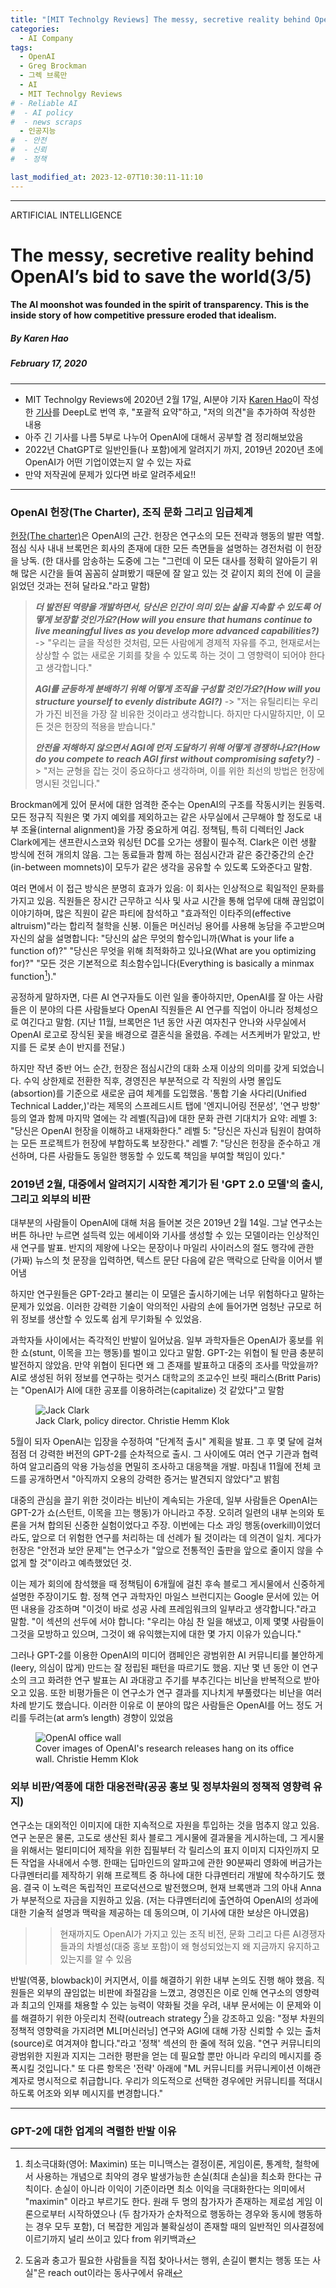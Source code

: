 ```yaml
---
title: "[MIT Technolgy Reviews] The messy, secretive reality behind OpenAI’s bid to save the world (3부)"
categories:
  - AI Company
tags:
  - OpenAI
  - Greg Brockman
  - 그렉 브록만
  - AI
  - MIT Technolgy Reviews
# - Reliable AI
#  - AI policy
#  - news scraps
  - 인공지능
#  - 안전
#  - 신뢰
#  - 정책

last_modified_at: 2023-12-07T10:30:11-11:10
---
```

_________________

ARTIFICIAL INTELLIGENCE

# The messy, secretive reality behind OpenAI’s bid to save the world(3/5)

#### The AI moonshot was founded in the spirit of transparency. This is the inside story of how competitive pressure eroded that idealism.

##### By Karen Hao
##### February 17, 2020
---


  * MIT Technolgy Reviews에 2020년 2월 17일, AI분야 기자 [Karen Hao](https://www.technologyreview.com/author/karen-hao/)이 작성한 [기사](https://www.technologyreview.com/2020/02/17/844721/ai-openai-moonshot-elon-musk-sam-altman-greg-brockman-messy-secretive-reality/)를 DeepL로 번역 후, "포괄적 요약"하고, "저의 의견"을 추가하여 작성한 내용
  * 아주 긴 기사를 나름 5부로 나누어 OpenAI에 대해서 공부할 겸 정리해보았음
  * 2022년 ChatGPT로 일반인들(나 포함)에게 알려지기 까지, 2019년 2020년 초에 OpenAI가 어떤 기업이였는지 알 수 있는 자료
  * 만약 저작권에 문제가 있다면 바로 알려주세요!!

---

### OpenAI 헌장(The Charter), 조직 문화 그리고 임급체계

[헌장(The charter)](https://openai.com/charter/)은 OpenAI의 근간. 헌장은 연구소의 모든 전략과 행동의 발판 역할. 점심 식사 내내 브록먼은 회사의 존재에 대한 모든 측면들을 설명하는 경전처럼 이 헌장을 낭독. (한 대사를 암송하는 도중에 그는 "그런데 이 모든 대사를 정확히 알아듣기 위해 많은 시간을 들여 꼼꼼히 살펴봤기 때문에 잘 알고 있는 것 같이지 회의 전에 이 글을 읽었던 것과는 전혀 달라요."라고 말함)

> ***더 발전된 역량을 개발하면서, 당신은 인간이 의미 있는 삶을 지속할 수 있도록 어떻게 보장할 것인가요?(How will you ensure that humans continue to live meaningful lives as you develop more advanced capabilities?)*** -> "우리는 글을 작성한 것처럼, 모든 사람에게 경제적 자유를 주고, 현재로서는 상상할 수 없는 새로운 기회를 찾을 수 있도록 하는 것이 그 영향력이 되어야 한다고 생각합니다." 
> 
> ***AGI를 균등하게 분배하기 위해 어떻게 조직을 구성할 것인가요?(How will you structure yourself to evenly distribute AGI?)***  -> "저는 유틸리티는 우리가 가진 비전을 가장 잘 비유한 것이라고 생각합니다. 하지만 다시말하지만, 이 모든 것은 헌장의 적용을 받습니다." 
> 
> ***안전을 저해하지 않으면서 AGI에 먼저 도달하기 위해 어떻게 경쟁하나요?(How do you compete to reach AGI first without compromising safety?)*** -> "저는 균형을 잡는 것이 중요하다고 생각하며, 이를 위한 최선의 방법은 헌장에 명시된 것입니다."

Brockman에게 있어 문서에 대한 엄격한 준수는 OpenAI의 구조를 작동시키는 원동력. 모든 정규직 직원은 몇 가지 예외를 제외하고는 같은 사무실에서 근무해야 할 정도로 내부 조율(internal alignment)을 가장 중요하게 여김. 정책팀, 특히 디렉터인 Jack Clark에게는 샌프란시스코와 워싱턴 DC를 오가는 생활이 필수적. Clark은 이런 생활 방식에 전혀 개의치 않음. 그는 동료들과 함께 하는 점심시간과 같은 중간중간의 순간(in-between momnets)이 모두가 같은 생각을 공유할 수 있도록 도와준다고 말함.

여러 면에서 이 접근 방식은 분명히 효과가 있음: 이 회사는 인상적으로 획일적인 문화를 가지고 있음. 직원들은 장시간 근무하고 식사 및 사교 시간을 통해 업무에 대해 끊임없이 이야기하며, 많은 직원이 같은 파티에 참석하고 "효과적인 이타주의(effective altruism)"라는 합리적 철학을 신봉. 이들은 머신러닝 용어를 사용해 농담을 주고받으며 자신의 삶을 설명합니다: "당신의 삶은 무엇의 함수입니까(What is your life a function of)?" "당신은 무엇을 위해 최적화하고 있나요(What are you optimizing for)?" "모든 것은 기본적으로 최소함수입니다(Everything is basically a minmax function[^1])." 

공정하게 말하자면, 다른 AI 연구자들도 이런 일을 좋아하지만, OpenAI를 잘 아는 사람들은 이 분야의 다른 사람들보다 OpenAI 직원들은 AI 연구를 직업이 아니라 정체성으로 여긴다고 말함. (지난 11월, 브록먼은 1년 동안 사귄 여자친구 안나와 사무실에서 OpenAI 로고로 장식된 꽃을 배경으로 결혼식을 올렸음. 주례는 서츠케버가 맡았고, 반지를 든 로봇 손이 반지를 전달.)

 [^1]: 최소극대화(영어: Maximin) 또는 미니맥스는 결정이론, 게임이론, 통계학, 철학에서 사용하는 개념으로 최악의 경우 발생가능한 손실(최대 손실)을 최소화 한다는 규칙이다. 손실이 아니라 이익이 기준이라면 최소 이익을 극대화한다는 의미에서 "maximin" 이라고 부르기도 한다. 원래 두 명의 참가자가 존재하는 제로섬 게임 이론으로부터 시작하였으나 (두 참가자가 순차적으로 행동하는 경우와 동시에 행동하는 경우 모두 포함), 더 복잡한 게임과 불확실성이 존재할 때의 일반적인 의사결정에 이르기까지 널리 쓰이고 있다 from 위키백과


하지만 작년 중반 어느 순간, 헌장은 점심시간의 대화 소재 이상의 의미를 갖게 되었습니다. 수익 상한제로 전환한 직후, 경영진은 부분적으로 각 직원의 사명 몰입도(absortion)를 기준으로 새로운 급여 체계를 도입했음. '통합 기술 사다리(Unified Technical Ladder,)'라는 제목의 스프레드시트 탭에 '엔지니어링 전문성', '연구 방향' 등의 열과 함께 마지막 열에는 각 레벨(직급)에 대한 문화 관련 기대치가 요약:
    레벨 3: "당신은 OpenAI 헌장을 이해하고 내재화한다." 
    레벨 5: "당신은 자신과 팀원이 참여하는 모든 프로젝트가 헌장에 부합하도록 보장한다." 
    레벨 7: "당신은 헌장을 준수하고 개선하며, 다른 사람들도 동일한 행동할 수 있도록 책임을 부여할 책임이 있다."


### 2019년 2월, 대중에서 알려지기 시작한 계기가 된 'GPT 2.0 모델'의 출시, 그리고 외부의 비판

대부분의 사람들이 OpenAI에 대해 처음 들어본 것은 2019년 2월 14일. 그날 연구소는 버튼 하나만 누르면 설득력 있는 에세이와 기사를 생성할 수 있는 모델이라는 인상적인 새 연구를 발표. 반지의 제왕에 나오는 문장이나 마일리 사이러스의 절도 행각에 관한 (가짜) 뉴스의 첫 문장을 입력하면, 텍스트 문단 다음에 같은 맥락으로 단락을 이어서 뱉어냄

하지만 연구원들은 GPT-2라고 불리는 이 모델은 출시하기에는 너무 위험하다고 말하는 문제가 있었음. 이러한 강력한 기술이 악의적인 사람의 손에 들어가면 엄청난 규모로 허위 정보를 생산할 수 있도록 쉽게 무기화될 수 있었음.

과학자들 사이에서는 즉각적인 반발이 일어났음. 일부 과학자들은 OpenAI가 홍보를 위한 쇼(stunt, 이목을 끄는 행동)를 벌이고 있다고 말함. GPT-2는 위협이 될 만큼 충분히 발전하지 않았음. 만약 위협이 된다면 왜 그 존재를 발표하고 대중의 조사를 막았을까? AI로 생성된 허위 정보를 연구하는 럿거스 대학교의 조교수인 브릿 패리스(Britt Paris)는 "OpenAI가 AI에 대한 공포를 이용하려는(capitalize) 것 같았다"고 말함

<figure>
    <img src="https://cdn.technologyreview.com/i/images/cf3a2285final-web.jpg?sw=700&cx=30&cy=411&cw=1940&ch=2587"
         alt="Jack Clark">
    <figcaption> Jack Clark, policy director. Christie Hemm Klok </figcaption>
</figure>

5월이 되자 OpenAI는 입장을 수정하여 "단계적 출시" 계획을 발표. 그 후 몇 달에 걸쳐 점점 더 강력한 버전의 GPT-2를 순차적으로 출시. 그 사이에도 여러 연구 기관과 협력하여 알고리즘의 악용 가능성을 면밀히 조사하고 대응책을 개발. 마침내 11월에 전체 코드를 공개하면서 "아직까지 오용의 강력한 증거는 발견되지 않았다"고 밝힘

대중의 관심을 끌기 위한 것이라는 비난이 계속되는 가운데, 일부 사람들은 OpenAI는 GPT-2가 쇼(스턴트, 이목을 끄는 행동)가 아니라고 주장. 오히려 일련의 내부 논의와 토론을 거쳐 합의된 신중한 실험이었다고 주장. 이번에는 다소 과잉 행동(overkill)이었더라도, 앞으로 더 위험한 연구를 처리하는 데 선례가 될 것이라는 데 의견이 일치. 게다가 헌장은 "안전과 보안 문제"는 연구소가 "앞으로 전통적인 출판을 앞으로 줄이지 않을 수 없게 할 것"이라고 예측했었던 것.

이는 제가 회의에 참석했을 때 정책팀이 6개월에 걸친 후속 블로그 게시물에서 신중하게 설명한 주장이기도 함. 정책 연구 과학자인 마일스 브런디지는 Google 문서에 있는 어떤 내용을 강조하며 "이것이 바로 성공 사례 프레임워크의 일부라고 생각합니다."라고 말함. "이 섹션의 선두에 서야 합니다: "우리는 야심 찬 일을 해냈고, 이제 몇몇 사람들이 그것을 모방하고 있으며, 그것이 왜 유익했는지에 대한 몇 가지 이유가 있습니다."

그러나 GPT-2를 이용한 OpenAI의 미디어 캠페인은 광범위한 AI 커뮤니티를 불안하게(leery, 의심이 많게) 만드는 잘 정립된 패턴을 따르기도 했음. 지난 몇 년 동안 이 연구소의 크고 화려한 연구 발표는 AI 과대광고 주기를 부추긴다는 비난을 반복적으로 받아오고 있음. 또한 비평가들은 이 연구소가 연구 결과를 지나치게 부풀렸다는 비난을 여러 차례 받기도 했습니다. 이러한 이유로 이 분야의 많은 사람들은 OpenAI를 어느 정도 거리를 두려는(at arm’s length) 경향이 있었음

<figure>
    <img src="https://cdn.technologyreview.com/i/images/cf3a2404.jpg?sw=700&cx=0&cy=0&cw=3000&ch=2000"
         alt="OpenAI office wall">
    <figcaption> Cover images of OpenAI's research releases hang on its office wall. Christie Hemm Klok </figcaption>
</figure>


### 외부 비판/역풍에 대한 대응전략(공공 홍보 및 정부차원의 정책적 영향력 유지)

연구소는 대외적인 이미지에 대한 지속적으로 자원을 투입하는 것을 멈추지 않고 있음. 연구 논문은 물론, 
고도로 생산된 회사 블로그 게시물에 결과물을 게시하는데, 그 게시물을 위해서는 멀티미디어 제작을 위한 집필부터 각 릴리스의 표지 이미지 디자인까지 모든 작업을 사내에서 수행. 한때는 딥마인드의 알파고에 관한 90분짜리 영화에 버금가는 다큐멘터리를 제작하기 위해 프로젝트 중 하나에 대한 다큐멘터리 개발에 착수하기도 했음. 결국 이 노력은 독립적인 프로덕션으로 발전했으며, 현재 브록맨과 그의 아내 Anna가 부분적으로 자금을 지원하고 있음. (저는 다큐멘터리에 출연하여 OpenAI의 성과에 대한 기술적 설명과 맥락을 제공하는 데 동의으며, 이 기사에 대한 보상은 아니였음)

> > 현재까지도 OpenAI가 가지고 있는 조직 비전, 문화 그리고 다른 AI경쟁자들과의 차별성(대중 홍보 포함)이 왜 형성되었는지 왜 지금까지 유지하고 있는지를 알 수 있음

반발(역풍, blowback)이 커지면서, 이를 해결하기 위한 내부 논의도 진행 해야 했음. 직원들은 외부의 끊임없는 비판에 좌절감을 느꼈고, 경영진은 이로 인해 연구소의 영향력과 최고의 인재를 채용할 수 있는 능력이 약화될 것을 우려, 내부 문서에는 이 문제와 이를 해결하기 위한 아웃리치 전략(outreach strategy [^2])을 강조하고 있음: "정부 차원의 정책적 영향력을 가지려면 ML[머신러닝] 연구와 AGI에 대해 가장 신뢰할 수 있는 출처(source)로 여겨져야 합니다."라고 '정책' 섹션의 한 줄에 적혀 있음. "연구 커뮤니티의 광범위한 지원과 지지는 그러한 평판을 얻는 데 필요할 뿐만 아니라 우리의 메시지를 증폭시킬 것입니다." 또 다른 항목은 '전략' 아래에 "ML 커뮤니티를 커뮤니케이션 이해관계자로 명시적으로 취급합니다. 우리가 의도적으로 선택한 경우에만 커뮤니티를 적대시하도록 어조와 외부 메시지를 변경합니다."
   
 [^2]: 도움과 충고가 필요한 사람들을 직접 찾아나서는 행위, 손길이 뻗치는 행동 또는 사실"은 reach out이라는  동사구에서 유래


---

### GPT-2에 대한 업계의 격렬한 반발 이유

<!-- GPT-2가 그토록 격렬한 반발을 불러일으킨 데에는 또 다른 이유가 있엇음. 사람들은 OpenAI가 개방성과 투명성에 대한 초기의 약속을 다시 한 번 후퇴하고 있다고 느꼈음. 한 달 후 영리 전환 소식이 전해지면서 연구 보류 소식은 사람들을 더욱 의심하게 만들었음. 혹시 향후 라이선스를 취득하기 위해 이 기술이 비밀에 부친 것은 아닐까?


<figure>
    <img src="https://cdn.technologyreview.com/i/images/cf3a2366final.jpg?sw=700&cx=0&cy=223&cw=1333&ch=1777"
         alt="Ilya Sutskever">
    <figcaption> Ilya Sutskever, co-founder and chief scientist. Christie Hemm Klok </figcaption>
</figure>

---
하지만 OpenAI가 연구 결과를 숨긴 것이 이번만이 아니라는 사실을 아는 사람은 거의 없었습니다. 사실 오픈AI는 또 다른 연구를 완전히 비밀에 부쳤습니다.

AGI에 도달하기 위해 무엇이 필요한지에 대한 두 가지 기술 이론이 널리 퍼져 있습니다. 하나는 필요한 모든 기술이 이미 존재하며, 이를 어떻게 확장하고 조립할지 알아내는 것만 남았다는 이론입니다. 다른 하나는 완전히 새로운 패러다임이 필요하다는 것인데, 현재 AI의 지배적인 기술인 딥러닝만으로는 충분하지 않다는 것입니다.

대부분의 연구자들은 이 두 가지 극단적인 입장 중 어느 쪽에 속하지만, OpenAI는 거의 독점적으로 확장 및 조립 쪽에 속해 있습니다. 대부분의 혁신은 다른 연구실에서 개발된 기술 혁신에 훨씬 더 많은 컴퓨팅 리소스를 투입한 결과였습니다.

브록맨과 서츠케버는 이것이 자신들의 유일한 전략이라고 부인하지만, 연구소의 철저한 보안을 유지하고 있는 연구 결과는 그렇지 않다는 것을 시사합니다. '포사이트'라는 팀은 점점 더 많은 양의 데이터와 컴퓨팅 성능으로 기존 알고리즘을 훈련시켜 AI 기능을 어디까지 발전시킬 수 있는지 테스트하는 실험을 진행합니다. 경영진은 이러한 실험의 결과를 통해 연구소의 컴퓨팅 중심 전략이 최선의 접근 방식이라는 본능을 확인했습니다.

약 6개월 동안 이러한 결과는 외부에 공개되지 않았는데, OpenAI는 이러한 지식이 자사의 주요 경쟁 우위라고 생각했기 때문입니다. 직원과 인턴에게 공개하지 말라고 명시적으로 지시했고, 퇴사한 직원들은 기밀유지 계약서에 서명했습니다. 지난 1월이 되어서야 이 팀은 일반적인 팡파르 없이 조용히 AI 연구를 위한 주요 오픈소스 데이터베이스 중 하나에 논문을 게시했습니다. 이 연구와 관련된 극도의 비밀주의를 경험한 사람들은 이 변화를 어떻게 받아들여야 할지 몰랐습니다. 특히, 몇 달 전에 다른 연구자들이 비슷한 결과를 담은 또 다른 논문이 게시된 적이 있었습니다.


---

처음에는 이러한 수준의 비밀 유지가 의도된 바는 아니었지만, 이후 습관화되었습니다. 시간이 지남에 따라 리더십은 개방성이 유익한 AGI를 구축하는 가장 좋은 방법이라는 원래의 믿음에서 멀어졌습니다. 이제 침묵의 중요성은 연구소에서 함께 일하거나 연구소에서 일하는 사람들에게 깊은 인상을 남겼습니다. 여기에는 커뮤니케이션 팀의 명시적인 허가 없이는 기자에게 절대로 말하지 않는 것도 포함됩니다. 처음 사무실을 방문한 후 다른 직원들과 연락을 취하기 시작했을 때 커뮤니케이션 책임자로부터 모든 인터뷰 요청은 자신을 거쳐야 한다는 이메일을 받았습니다. 제가 사람들이 저에게 하는 말의 신빙성을 떨어뜨릴 수 있다며 거절하자, 그녀는 직원들에게 제가 연락을 취하면 계속 알려주라고 지시했습니다. 기자 출신인 클라크는 나중에 Slack 메시지를 통해 기자가 "주변을 기웃거리고 있다"며 직원들을 칭찬했습니다.

이러한 비밀주의 강화에 대한 성명에서 OpenAI 대변인은 회사 헌장의 한 부분을 다시 언급했습니다. "우리는 안전과 보안 문제로 인해 앞으로 전통적인 출판이 줄어들 것으로 예상한다"며 "안전, 정책 및 표준 연구 공유의 중요성은 더욱 커질 것"이라고 밝혔습니다. 또한 대변인은 "또한 각 릴리스는 이러한 장단점을 평가하기 위해 정보 위험 프로세스를 거치고 있으며, 야생에 출시하기 전에 잠재적인 위험과 영향을 파악하기 위해 결과를 천천히 공개하고자 합니다."라고 덧붙였습니다.

가장 큰 비밀 중 하나는 OpenAI가 다음에 진행 중인 프로젝트입니다. 소식통에 따르면 이 프로젝트는 지난 4년간의 연구의 정점으로, 대규모 컴퓨팅 리소스를 사용해 이미지, 텍스트 및 기타 데이터를 학습하는 AI 시스템이라고 설명했습니다. 초기 작업에는 소규모 팀이 배정되었으며, 다른 팀들도 이 작업에 동참할 것으로 예상됩니다. 이 계획이 전사 회의에서 발표되던 날, 인턴들은 회의에 참석할 수 없었습니다. 이 계획에 대해 잘 아는 사람들은 다음과 같이 설명합니다. 경영진은 이것이 AGI를 달성할 수 있는 가장 유망한 방법이라고 생각합니다.

 -->
